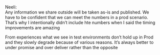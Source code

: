Neeli:   
Any information we share outside will be taken as-is and published. We have to be confident that we can meet the numbers in a prod scenario. That’s why I intentionally didn’t include hte numbers when I said the timing improvements are amazing  

From experiences what we see in test environments don’t hold up in Prod and they slowly degrade because of various reasons.  It’s always better to under promise and over deliver rather than the opposite